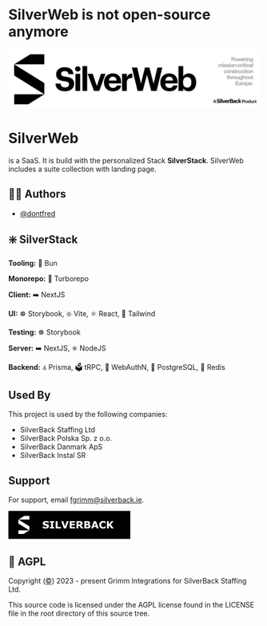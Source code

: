 # SilverWeb is not open-source anymore



![SilverWeb by SilverBack](./.README/SilverWebBanner.svg)

# SilverWeb

is a SaaS. It is build with the personalized Stack **SilverStack**. SilverWeb includes a suite collection with landing page.

## ✍🏻 Authors

- [@dontfred](https://www.github.com/dontfred)

## ❇️ SilverStack

**Tooling:** 🥟 Bun

**Monorepo:** 🔄 Turborepo

**Client:** ➡️ NextJS

**UI:** ☸️ Storybook, ❇️ Vite, ⚛️ React, 🌊 Tailwind

**Testing:** ☸️ Storybook

**Server:** ➡️ NextJS, ✳️ NodeJS

**Backend:** ⏃ Prisma, 🗳️ tRPC, 🔐 WebAuthN, 🐘 PostgreSQL, 🔑 Redis

## Used By

This project is used by the following companies:

- SilverBack Staffing Ltd
- SilverBack Polska Sp. z o.o.
- SilverBack Danmark ApS
- SilverBack Instal SR

## Support

For support, email fgrimm@silverback.ie.

[![SilverBack](./.README/SilverBackIcon.svg)](https://silverback.ie/)

## 🔐 AGPL

Copyright ([©](https://www.ipoi.gov.ie/en/types-of-ip/copyright1/understanding-copyright/the-copyright-notice-and-symbol-%C2%A9/)) 2023 - present Grimm Integrations for SilverBack Staffing Ltd.

This source code is licensed under the AGPL license found in the LICENSE file in the root directory of this source tree.
